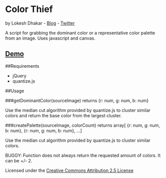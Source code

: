 # Color Thief
by Lokesh Dhakar - [Blog](http://lokeshdhakar.com) - [Twitter](http://twitter.com/lokeshdhakar)

A script for grabbing the dominant color or a representative color palette from an image. Uses javascript and canvas.

## [Demo](http://lokeshdhakar.com/projects/color-thief)

##Requirements
* jQuery
* quantize.js

##Usage

###getDominantColor(sourceImage)
returns {r: num, g: num, b: num}

Use the median cut algorithm provided by quantize.js to cluster similar
colors and return the base color from the largest cluster.

###createPalette(sourceImage, colorCount)
returns array[ {r: num, g: num, b: num}, {r: num, g: num, b: num}, ...]

Use the median cut algorithm provided by quantize.js to cluster similar
colors.

BUGGY: Function does not always return the requested amount of colors. It can be +/- 2.

Licensed under the [Creative Commons Attribution 2.5 License](http://creativecommons.org/licenses/by/2.5/)